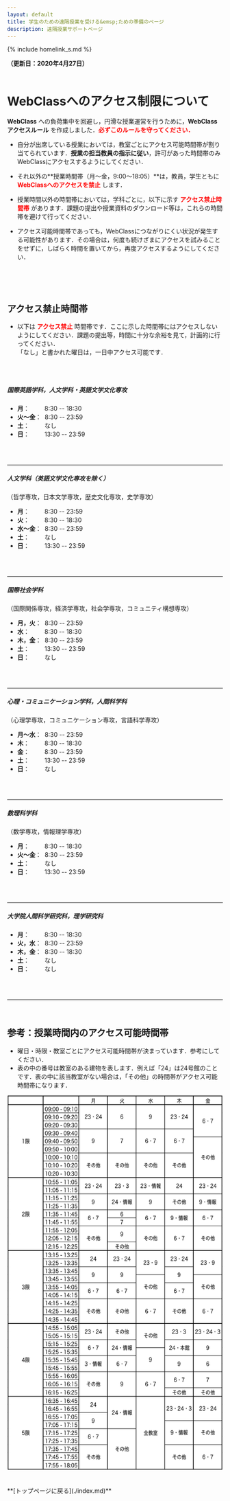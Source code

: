 ```yaml
---
layout: default
title: 学生のための遠隔授業を受ける&emsp;ための準備のページ
description: 遠隔授業サポートページ
---
```


{% include homelink_s.md %}
<br />

**（更新日：2020年4月27日）**
<br />
<br />

# WebClassへのアクセス制限について

**WebClass** への負荷集中を回避し，円滑な授業運営を行うために，**WebClassアクセスルール** を作成しました．**<font color="red">必ずこのルールを守ってください．</font>**

- 自分が出席している授業においては，教室ごとにアクセス可能時間帯が割り当てられています．**授業の担当教員の指示に従い**，許可があった時間帯のみWebClassにアクセスするようにしてください．

- それ以外の**授業時間帯（月〜金，9:00〜18:05）**は，教員，学生ともに **<font color="red">WebClassへのアクセスを禁止</font>** します．

- 授業時間以外の時間帯においては，学科ごとに，以下に示す **<font color="red">アクセス禁止時間帯</font>** があります．課題の提出や授業資料のダウンロード等は，これらの時間帯を避けて行ってください．

- アクセス可能時間帯であっても，WebClassにつながりにくい状況が発生する可能性があります．その場合は，何度も続けざまにアクセスを試みることをせずに，しばらく時間を置いてから，再度アクセスするようにしてください．
<br />
<br />
<br />

## アクセス禁止時間帯

- 以下は **<font color="red">アクセス禁止</font>** 時間帯です．ここに示した時間帯にはアクセスしないようにしてください．課題の提出等，時間に十分な余裕を見て，計画的に行ってください．<br />
「なし」と書かれた曜日は，一日中アクセス可能です．
<br />
<br />

##### 国際英語学科，人文学科・英語文学文化専攻<br />
- **月**：&nbsp;&nbsp;&nbsp;&nbsp;&nbsp;&nbsp;&nbsp;&nbsp;&nbsp;8:30 -- 18:30
- **火〜金**：&nbsp; 8:30 -- 23:59
- **土**：&nbsp;&nbsp;&nbsp;&nbsp;&nbsp;&nbsp;&nbsp;&nbsp;&nbsp;なし
- **日**：&nbsp;&nbsp;&nbsp;&nbsp;&nbsp;&nbsp;&nbsp;&nbsp;&nbsp;13:30 -- 23:59
<br />
<br />

---

##### 人文学科（英語文学文化専攻を除く）<br />
（哲学専攻，日本文学専攻，歴史文化専攻，史学専攻）
- **月**：&nbsp;&nbsp;&nbsp;&nbsp;&nbsp;&nbsp;&nbsp;&nbsp;&nbsp;8:30 -- 23:59
- **火**：&nbsp;&nbsp;&nbsp;&nbsp;&nbsp;&nbsp;&nbsp;&nbsp;&nbsp;8:30 -- 18:30
- **水〜金**：&nbsp; 8:30 -- 23:59
- **土**：&nbsp;&nbsp;&nbsp;&nbsp;&nbsp;&nbsp;&nbsp;&nbsp;&nbsp;なし
- **日**：&nbsp;&nbsp;&nbsp;&nbsp;&nbsp;&nbsp;&nbsp;&nbsp;&nbsp;13:30 -- 23:59
<br />
<br />

---

##### 国際社会学科<br />
（国際関係専攻，経済学専攻，社会学専攻，コミュニティ構想専攻）
- **月，火**：&nbsp; 8:30 -- 23:59
- **水**：&nbsp;&nbsp;&nbsp;&nbsp;&nbsp;&nbsp;&nbsp;&nbsp;&nbsp;8:30 -- 18:30
- **木，金**：&nbsp; 8:30 -- 23:59
- **土**：&nbsp;&nbsp;&nbsp;&nbsp;&nbsp;&nbsp;&nbsp;&nbsp;&nbsp;13:30 -- 23:59
- **日**：&nbsp;&nbsp;&nbsp;&nbsp;&nbsp;&nbsp;&nbsp;&nbsp;&nbsp;なし
<br />
<br />

---

##### 心理・コミュニケーション学科，人間科学科<br />
（心理学専攻，コミュニケーション専攻，言語科学専攻）
- **月〜水**：&nbsp; 8:30 -- 23:59
- **木**：&nbsp;&nbsp;&nbsp;&nbsp;&nbsp;&nbsp;&nbsp;&nbsp;&nbsp;8:30 -- 18:30
- **金**：&nbsp;&nbsp;&nbsp;&nbsp;&nbsp;&nbsp;&nbsp;&nbsp;&nbsp;8:30 -- 23:59
- **土**：&nbsp;&nbsp;&nbsp;&nbsp;&nbsp;&nbsp;&nbsp;&nbsp;&nbsp;13:30 -- 23:59
- **日**：&nbsp;&nbsp;&nbsp;&nbsp;&nbsp;&nbsp;&nbsp;&nbsp;&nbsp;なし
<br />
<br />

---

##### 数理科学科<br />
（数学専攻，情報理学専攻）
- **月**：&nbsp;&nbsp;&nbsp;&nbsp;&nbsp;&nbsp;&nbsp;&nbsp;&nbsp;8:30 -- 18:30
- **火〜金**：&nbsp; 8:30 -- 23:59
- **土**：&nbsp;&nbsp;&nbsp;&nbsp;&nbsp;&nbsp;&nbsp;&nbsp;&nbsp;なし
- **日**：&nbsp;&nbsp;&nbsp;&nbsp;&nbsp;&nbsp;&nbsp;&nbsp;&nbsp;13:30 -- 23:59
<br />
<br />

---

##### 大学院人間科学研究科，理学研究科
- **月**：&nbsp;&nbsp;&nbsp;&nbsp;&nbsp;&nbsp;&nbsp;&nbsp;&nbsp;8:30 -- 18:30
- **火，水**：&nbsp; 8:30 -- 23:59
- **木，金**：&nbsp; 8:30 -- 18:30
- **土**：&nbsp;&nbsp;&nbsp;&nbsp;&nbsp;&nbsp;&nbsp;&nbsp;&nbsp;なし
- **日**：&nbsp;&nbsp;&nbsp;&nbsp;&nbsp;&nbsp;&nbsp;&nbsp;&nbsp;なし
<br />
<br />

---

<br />

## 参考：授業時間内のアクセス可能時間帯

- 曜日・時限・教室ごとにアクセス可能時間帯が決まっています．参考にしてください．
- 表の中の番号は教室のある建物を表します．例えば「24」は24号館のことです．表の中に該当教室がない場合は，「その他」の時間帯がアクセス可能時間帯になります．

<div align="center">
<img src="./img/rule.png" width="600" height="874" />
</div>

<br />
<br />
**[トップページに戻る](./index.md)**